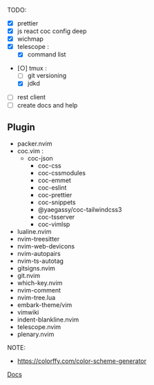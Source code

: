 TODO:
- [X] prettier
- [X] js react coc config deep
- [X] wichmap
- [X] telescope :
  - [X] command list
- [○] tmux :
   - [ ] git versioning
   - [x] jdkd
- [ ] rest client
- [ ] create docs and help

## Plugin
- packer.nvim
- coc.vim :
  - coc-json
	- coc-css
	- coc-cssmodules
	- coc-emmet
	- coc-eslint
	- coc-prettier
	- coc-snippets
	- @yaegassy/coc-tailwindcss3
	- coc-tsserver
	- coc-vimlsp
- lualine.nvim
- nvim-treesitter
- nvim-web-devicons
- nvim-autopairs
- nvim-ts-autotag
- gitsigns.nvim
- git.nvim
- which-key.nvim
- nvim-comment
- nvim-tree.lua
- embark-theme/vim
- vimwiki
- indent-blankline.nvim
- telescope.nvim
- plenary.nvim

NOTE:
- https://colorffy.com/color-scheme-generator

[Docs](docs/README.md)
